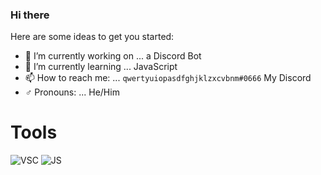 ### Hi there 

Here are some ideas to get you started:

- 🔭 I’m currently working on ... a Discord Bot
- 🌱 I’m currently learning ... JavaScript
- 📫 How to reach me: ... `qwertyuiopasdfghjklzxcvbnm#0666` My Discord
- ♂️ Pronouns: ... He/Him

# Tools

![VSC](https://user-images.githubusercontent.com/88643636/130166242-650461b5-9e18-44f3-bb21-fb42cde609b0.png)
![JS](https://user-images.githubusercontent.com/88643636/130166204-30f1ac25-d5c5-41c5-9825-8c51db28d90e.png)

